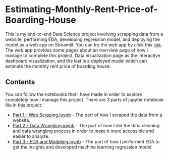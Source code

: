 # Estimating-Monthly-Rent-Price-of-Boarding-House
This is my end-to-end Data Science project involving scrapping data from a website, performing EDA, developing regression model, and deploying the model as a web app on Streamlit. You can try the web app by click this [link](https://titods-estimating-monthly-rent-price-of-boarding-hou-app-05uoq6.streamlit.app/). The web app provides some pages about an overview page of how I manage to complete this project, Data visualization page as the interactive dashboard visualization, and the last is a deployed model which can estimate the monthly rent price of boarding house.

## Contents
You can follow the notebooks that I have made in order to explore completely how I manage this project. There are 3 parts of jupyter notebook file in this project:
- [Part 1 - Web Scraping.ipynb](https://github.com/titods/Estimating-Monthly-Rent-Price-of-Boarding-House/blob/main/Part%201%20-%20Web%20Scraping.ipynb) - The part of how I scraped the data from a website.
- [Part 2 - Data Wrangling.ipynb](https://github.com/titods/Estimating-Monthly-Rent-Price-of-Boarding-House/blob/main/Part%202%20-%20Data%20Wrangling.ipynb) - The part of how I did the data cleaning and data wrangling process in order to make it more accessible and easier to analyze.
- [Part 3 - EDA and Modeling.ipynb](https://github.com/titods/Estimating-Monthly-Rent-Price-of-Boarding-House/blob/main/Part%203%20-%20EDA%20and%20Modeling.ipynb) - The part of how I performed EDA to get the insights and developed machine learning regression model.
